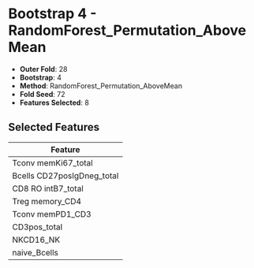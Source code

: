 # Bootstrap 4 - RandomForest_Permutation_AboveMean

- **Outer Fold**: 28
- **Bootstrap**: 4
- **Method**: RandomForest_Permutation_AboveMean
- **Fold Seed**: 72
- **Features Selected**: 8

## Selected Features

| Feature |
|---------|
| Tconv memKi67_total |
| Bcells CD27posIgDneg_total |
| CD8 RO intB7_total |
| Treg memory_CD4 |
| Tconv memPD1_CD3 |
| CD3pos_total |
| NKCD16_NK |
| naive_Bcells |
